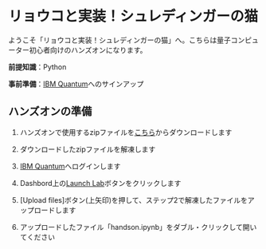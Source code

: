 # リョウコと実装！シュレディンガーの猫

ようこそ「リョウコと実装！シュレディンガーの猫」へ。こちらは量子コンピューター初心者向けのハンズオンになります。

**前提知識**：Python

**事前準備**：[IBM Quantum](https://quantum-computing.ibm.com/)へのサインアップ

## ハンズオンの準備

1. ハンズオンで使用するzipファイルを[こちら](https://github.com/purepureclub/RyokoFundamental/archive/refs/heads/main.zip)からダウンロードします
  
2. ダウンロードしたzipファイルを解凍します

3. [IBM Quantum](https://quantum-computing.ibm.com/)へログインします 

4. Dashbord上の[Launch Lab](https://quantum-computing.ibm.com/lab)ボタンをクリックします
  
5. [Upload files]ボタン(上矢印)を押して、ステップ2で解凍したファイルをアップロードします

6. アップロードしたファイル「handson.ipynb」をダブル・クリックして開いてください

